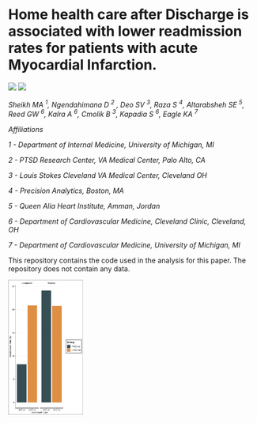 
<!-- README.md is generated from README.Rmd. Please edit that file -->

# Home health care after Discharge is associated with lower readmission rates for patients with acute Myocardial Infarction.

[![](https://img.shields.io/badge/doi-10.1097/MCA.0000000000001000-yellow.svg)](https://doi.org/10.1097/MCA.0000000000001000)
![](https://img.shields.io/badge/Louis%20Stokes%20Cleveland%20VA%20Medical%20Center-Cleveland%20VA%20CV%20Research%20Group-blue.svg)

*Sheikh MA <sup>1</sup>, Ngendahimana D <sup>2</sup> , Deo SV
<sup>3</sup>, Raza S <sup>4</sup>, Altarabsheh SE <sup>5</sup>, Reed GW
<sup>6</sup>, Kalra A <sup>6</sup>, Cmolik B <sup>3</sup>, Kapadia S
<sup>6</sup>, Eagle KA <sup>7</sup>*

*Affiliations*

*1 - Department of Internal Medicine, University of Michigan, MI*

*2 - PTSD Research Center, VA Medical Center, Palo Alto, CA*

*3 - Louis Stokes Cleveland VA Medical Center, Cleveland OH*

*4 - Precision Analytics, Boston, MA*

*5 - Queen Alia Heart Institute, Amman, Jordan*

*6 - Department of Cardiovascular Medicine, Cleveland Clinic, Cleveland,
OH*

*7 - Department of Cardiovascular Medicine, University of Michigan, MI*

This repository contains the code used in the analysis for this paper.
The repository does not contain any data.

<img src="barplot.png" style="width:30.0%" />
